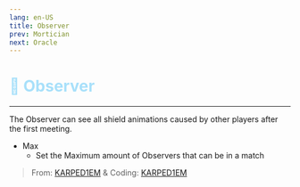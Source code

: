 ```yaml
---
lang: en-US
title: Observer
prev: Mortician
next: Oracle
---
```


# <font color="#a8e0fa">🔭 <b>Observer</b></font> <Badge text="Support" type="tip" vertical="middle"/>
---

The Observer can see all shield animations caused by other players after the first meeting.
* Max
  * Set the Maximum amount of Observers that can be in a match

> From: [KARPED1EM](https://github.com/KARPED1EM) & Coding: [KARPED1EM](https://github.com/KARPED1EM)